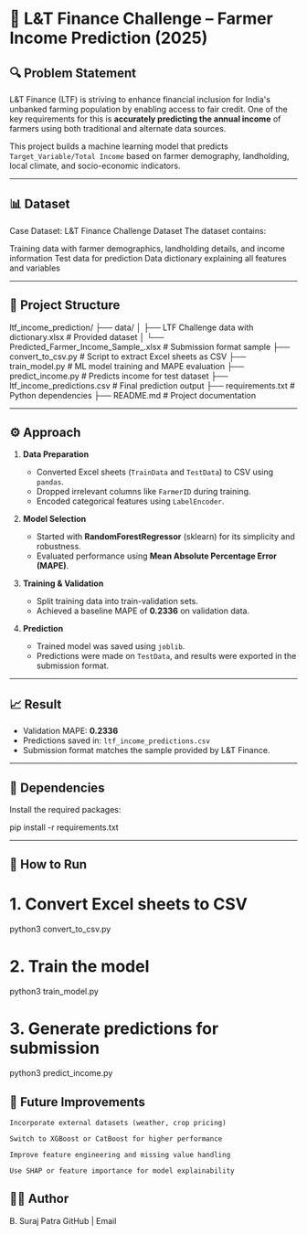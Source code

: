 # 🌾 L&T Finance Challenge – Farmer Income Prediction (2025)

## 🔍 Problem Statement

L&T Finance (LTF) is striving to enhance financial inclusion for India's unbanked farming population by enabling access to fair credit. One of the key requirements for this is **accurately predicting the annual income** of farmers using both traditional and alternate data sources.

This project builds a machine learning model that predicts `Target_Variable/Total Income` based on farmer demography, landholding, local climate, and socio-economic indicators.

---

## 📊 Dataset
Case Dataset: L&T Finance Challenge Dataset
The dataset contains:

Training data with farmer demographics, landholding details, and income information
Test data for prediction
Data dictionary explaining all features and variables

---

## 📁 Project Structure

ltf_income_prediction/
├── data/
│   ├── LTF Challenge data with dictionary.xlsx   # Provided dataset
│   └── Predicted_Farmer_Income_Sample_.xlsx     # Submission format sample
├── convert_to_csv.py                            # Script to extract Excel sheets as CSV
├── train_model.py                               # ML model training and MAPE evaluation
├── predict_income.py                            # Predicts income for test dataset
├── ltf_income_predictions.csv                   # Final prediction output
├── requirements.txt                             # Python dependencies
├── README.md                                    # Project documentation

---

## ⚙️ Approach

1. **Data Preparation**  
   - Converted Excel sheets (`TrainData` and `TestData`) to CSV using `pandas`.
   - Dropped irrelevant columns like `FarmerID` during training.
   - Encoded categorical features using `LabelEncoder`.

2. **Model Selection**  
   - Started with **RandomForestRegressor** (sklearn) for its simplicity and robustness.
   - Evaluated performance using **Mean Absolute Percentage Error (MAPE)**.

3. **Training & Validation**  
   - Split training data into train-validation sets.
   - Achieved a baseline MAPE of **0.2336** on validation data.

4. **Prediction**  
   - Trained model was saved using `joblib`.
   - Predictions were made on `TestData`, and results were exported in the submission format.

---

## 📈 Result

- Validation MAPE: **0.2336**
- Predictions saved in: `ltf_income_predictions.csv`
- Submission format matches the sample provided by L&T Finance.

---

## 🧪 Dependencies

Install the required packages:


pip install -r requirements.txt

---


## 🚀 How to Run

# 1. Convert Excel sheets to CSV
python3 convert_to_csv.py

# 2. Train the model
python3 train_model.py

# 3. Generate predictions for submission
python3 predict_income.py

## 🧠 Future Improvements

    Incorporate external datasets (weather, crop pricing)

    Switch to XGBoost or CatBoost for higher performance

    Improve feature engineering and missing value handling

    Use SHAP or feature importance for model explainability

## 👨‍💻 Author

B. Suraj Patra
GitHub | Email

